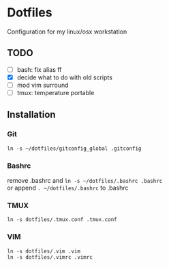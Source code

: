 # Dotfiles
Configuration for my linux/osx workstation

## TODO
 - [ ] bash: fix alias ff
 - [x] decide what to do with old scripts
 - [ ] mod vim surround
 - [ ] tmux: temperature portable

## Installation
### Git
`ln -s ~/dotfiles/gitconfig_global .gitconfig`
### Bashrc
remove .bashrc and
`ln -s ~/dotfiles/.bashrc .bashrc`<br/>
or append `. ~/dotfiles/.bashrc` to .bashrc
### TMUX
`ln -s dotfiles/.tmux.conf .tmux.conf`
### VIM
`ln -s dotfiles/.vim .vim`<br/>
`ln -s dotfiles/.vimrc .vimrc`
